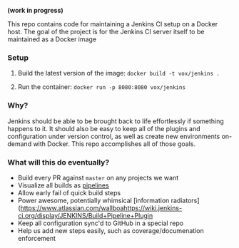 **(work in progress)**

This repo contains code for maintaining a Jenkins CI setup on a Docker
host. The goal of the project is for the Jenkins CI server itself to be maintained as a Docker image

### Setup
1. Build the latest version of the image: `docker build -t vox/jenkins .`

2. Run the container: `docker run -p 8080:8080 vox/jenkins`


### Why?
Jenkins should be able to be brought back to life effortlessly if something happens to it. It should also be easy to keep all of the plugins and configuration under version control, as well as create new environments on-demand with Docker. This repo accomplishes all of those goals.

### What will this do eventually?

- Build every PR against `master` on any projects we want
- Visualize all builds as [pipelines](https://wiki.jenkins-ci.org/display/JENKINS/Build+Pipeline+Plugin)
- Allow early fail of quick build steps
- Power awesome, potentially whimsical [information radiators](https://www.atlassian.com/wallboahttps://wiki.jenkins-ci.org/display/JENKINS/Build+Pipeline+Plugin
- Keep all configuration sync'd to GitHub in a special repo
- Help us add new steps easily, such as coverage/documenation enforcement